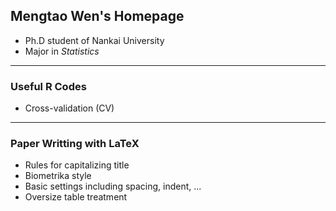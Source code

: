 ## Mengtao Wen's Homepage
- Ph.D student of Nankai University
- Major in *Statistics*
----

### Useful R Codes
- Cross-validation (CV)
----

### Paper Writting with LaTeX
- Rules for capitalizing title
- Biometrika style
- Basic settings including spacing, indent, ...
- Oversize table treatment 
